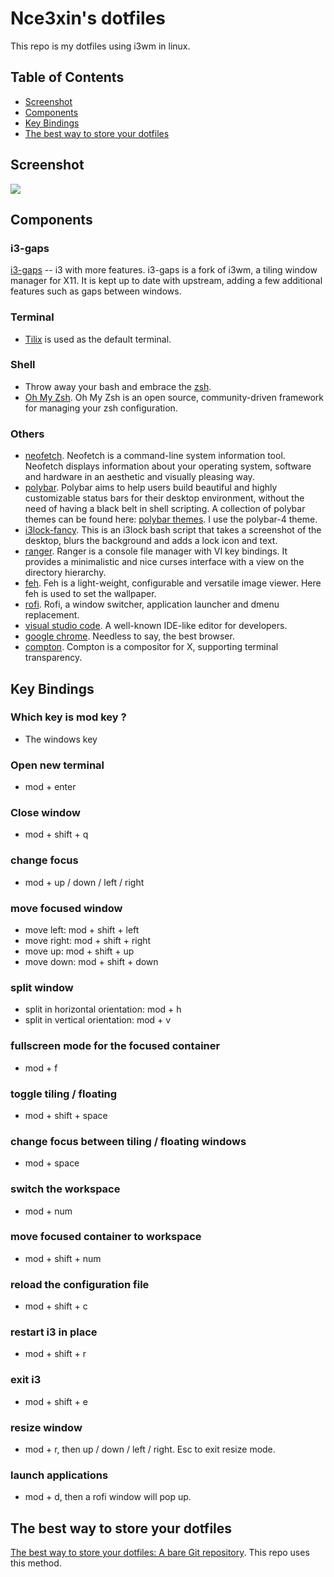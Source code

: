 # Nce3xin's dotfiles
This repo is my dotfiles using i3wm in linux.

## Table of Contents
- [Screenshot](#Screenshot)
- [Components](#Components)
- [Key Bindings](#Key-Bindings)
- [The best way to store your dotfiles](#The-best-way-to-store-your-dotfiles)

## Screenshot
![](Screenshots/sc.png)

## Components

### i3-gaps
[i3-gaps](https://github.com/Airblader/i3) -- i3 with more features. i3-gaps is a fork of i3wm, a tiling window manager for X11. It is kept up to date with upstream, adding a few additional features such as gaps between windows.

### Terminal
- [Tilix](https://github.com/gnunn1/tilix) is used as the default terminal.

### Shell
- Throw away your bash and embrace the [zsh](https://www.zsh.org/).
- [Oh My Zsh](https://github.com/robbyrussell/oh-my-zsh). Oh My Zsh is an open source, community-driven framework for managing your zsh configuration.

### Others
- [neofetch](https://github.com/dylanaraps/neofetch). Neofetch is a command-line system information tool. Neofetch displays information about your operating system, software and hardware in an aesthetic and visually pleasing way.
- [polybar](https://github.com/jaagr/polybar). Polybar aims to help users build beautiful and highly customizable status bars for their desktop environment, without the need of having a black belt in shell scripting. A collection of polybar themes can be found here: [polybar themes](https://github.com/adi1090x/polybar-themes). I use the polybar-4 theme.
- [i3lock-fancy](https://github.com/meskarune/i3lock-fancy). This is an i3lock bash script that takes a screenshot of the desktop, blurs the background and adds a lock icon and text.
- [ranger](https://github.com/ranger/ranger). Ranger is a console file manager with VI key bindings. It provides a minimalistic and nice curses interface with a view on the directory hierarchy.
- [feh](https://github.com/derf/feh). Feh is a light-weight, configurable and versatile image viewer. Here feh is used to set the wallpaper.
- [rofi](https://github.com/davatorium/rofi). Rofi, a window switcher, application launcher and dmenu replacement.
- [visual studio code](https://code.visualstudio.com/). A well-known IDE-like editor for developers.
- [google chrome](https://www.google.com/chrome/). Needless to say, the best browser.
- [compton](https://github.com/chjj/compton). Compton is a compositor for X, supporting terminal transparency.

## Key Bindings
### Which key is mod key ?
- The windows key
### Open new terminal
- mod + enter
### Close window
- mod + shift + q
### change focus
- mod + up / down / left / right
### move focused  window
- move left: mod + shift + left
- move right: mod + shift + right
- move up: mod + shift + up
- move down: mod + shift + down
### split window
- split in horizontal orientation: mod + h
- split in vertical orientation: mod + v
### fullscreen mode for the focused container
- mod + f
### toggle tiling / floating
- mod + shift + space
### change focus between tiling / floating windows
- mod + space
### switch the workspace
- mod + num
### move focused container to workspace
- mod + shift + num
### reload the configuration file
- mod + shift + c
### restart i3 in place
- mod + shift + r
### exit i3
- mod + shift + e
### resize window
- mod + r, then up / down / left / right. Esc to exit resize mode.
### launch applications
- mod + d, then a rofi window will pop up.

## The best way to store your dotfiles
[The best way to store your dotfiles: A bare Git repository](https://developer.atlassian.com/blog/2016/02/best-way-to-store-dotfiles-git-bare-repo/). This repo uses this method.

